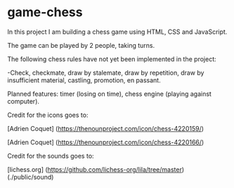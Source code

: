 # game-chess
In this project I am building a chess game using HTML, CSS and JavaScript.

The game can be played by 2 people, taking turns.

The following chess rules have not yet been implemented in the project:

-Check, checkmate, draw by stalemate, draw by repetition, draw by insufficient material, castling, promotion, en passant.

Planned features: timer (losing on time), chess engine (playing against computer).

Credit for the icons goes to:

[Adrien Coquet] (https://thenounproject.com/icon/chess-4220159/)

[Adrien Coquet] (https://thenounproject.com/icon/chess-4220166/)

Credit for the sounds goes to:

[lichess.org] (https://github.com/lichess-org/lila/tree/master) (./public/sound)